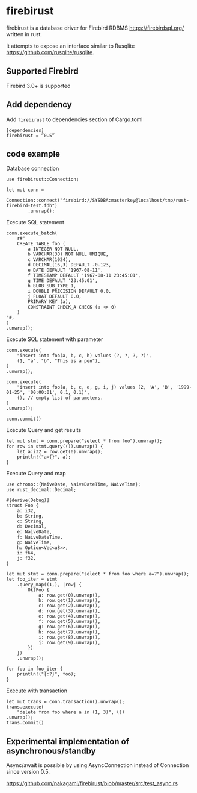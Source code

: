 # firebirust

firebirust is a database driver for Firebird RDBMS https://firebirdsql.org/ written in rust.

It attempts to expose an interface similar to Rusqlite https://github.com/rusqlite/rusqlite.


## Supported Firebird

Firebird 3.0+ is supported

## Add dependency

Add `firebirust` to dependencies section of Cargo.toml
```
[dependencies]
firebirust = “0.5”
```

## code example

Database connection
```
use firebirust::Connection;

let mut conn =
    Connection::connect("firebird://SYSDBA:masterkey@localhost/tmp/rust-firebird-test.fdb")
        .unwrap();
```

Execute SQL statement
```
conn.execute_batch(
    r#"
    CREATE TABLE foo (
        a INTEGER NOT NULL,
        b VARCHAR(30) NOT NULL UNIQUE,
        c VARCHAR(1024),
        d DECIMAL(16,3) DEFAULT -0.123,
        e DATE DEFAULT '1967-08-11',
        f TIMESTAMP DEFAULT '1967-08-11 23:45:01',
        g TIME DEFAULT '23:45:01',
        h BLOB SUB_TYPE 1,
        i DOUBLE PRECISION DEFAULT 0.0,
        j FLOAT DEFAULT 0.0,
        PRIMARY KEY (a),
        CONSTRAINT CHECK_A CHECK (a <> 0)
    )
"#,
)
.unwrap();
```

Execute SQL statement with parameter
```
conn.execute(
    "insert into foo(a, b, c, h) values (?, ?, ?, ?)",
    (1, "a", "b", "This is a pen"),
)
.unwrap();

conn.execute(
    "insert into foo(a, b, c, e, g, i, j) values (2, 'A', 'B', '1999-01-25', '00:00:01', 0.1, 0.1)",
    (), // empty list of parameters.
)
.unwrap();

conn.commit()
```

Execute Query and get results
```
let mut stmt = conn.prepare("select * from foo").unwrap();
for row in stmt.query(()).unwrap() {
    let a:i32 = row.get(0).unwrap();
    println!("a={}", a);
}
```

Execute Query and map
```
use chrono::{NaiveDate, NaiveDateTime, NaiveTime};
use rust_decimal::Decimal;

#[derive(Debug)]
struct Foo {
    a: i32,
    b: String,
    c: String,
    d: Decimal,
    e: NaiveDate,
    f: NaiveDateTime,
    g: NaiveTime,
    h: Option<Vec<u8>>,
    i: f64,
    j: f32,
}

let mut stmt = conn.prepare("select * from foo where a=?").unwrap();
let foo_iter = stmt
    .query_map((1,), |row| {
        Ok(Foo {
            a: row.get(0).unwrap(),
            b: row.get(1).unwrap(),
            c: row.get(2).unwrap(),
            d: row.get(3).unwrap(),
            e: row.get(4).unwrap(),
            f: row.get(5).unwrap(),
            g: row.get(6).unwrap(),
            h: row.get(7).unwrap(),
            i: row.get(8).unwrap(),
            j: row.get(9).unwrap(),
        })
    })
    .unwrap();

for foo in foo_iter {
    println!("{:?}", foo);
}
```

Execute with transaction
```
let mut trans = conn.transaction().unwrap();
trans.execute(
    "delete from foo where a in (1, 3)", ())
.unwrap();
trans.commit()
```

## Experimental implementation of asynchronous/standby

Async/await is possible by using AsyncConnection instead of Connection since version 0.5.

https://github.com/nakagami/firebirust/blob/master/src/test_async.rs
